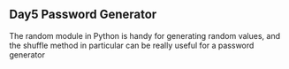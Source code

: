 ## Day5 Password Generator 
The random module in Python is handy for generating random values, and the shuffle method in particular can be really useful for a password generator